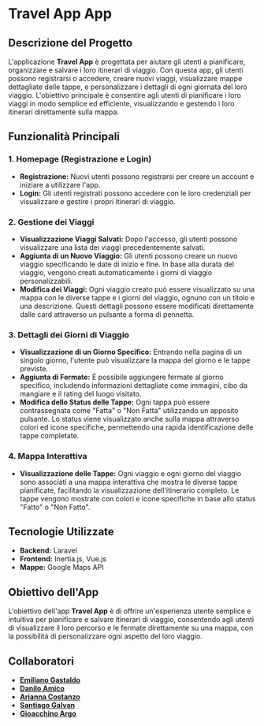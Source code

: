 # Travel App App

## Descrizione del Progetto

L'applicazione **Travel App** è progettata per aiutare gli utenti a pianificare, organizzare e salvare i loro itinerari di viaggio. Con questa app, gli utenti possono registrarsi o accedere, creare nuovi viaggi, visualizzare mappe dettagliate delle tappe, e personalizzare i dettagli di ogni giornata del loro viaggio. L'obiettivo principale è consentire agli utenti di pianificare i loro viaggi in modo semplice ed efficiente, visualizzando e gestendo i loro itinerari direttamente sulla mappa.

## Funzionalità Principali

### 1. Homepage (Registrazione e Login)
- **Registrazione:** Nuovi utenti possono registrarsi per creare un account e iniziare a utilizzare l'app.
- **Login:** Gli utenti registrati possono accedere con le loro credenziali per visualizzare e gestire i propri itinerari di viaggio.

### 2. Gestione dei Viaggi
- **Visualizzazione Viaggi Salvati:** Dopo l'accesso, gli utenti possono visualizzare una lista dei viaggi precedentemente salvati.
- **Aggiunta di un Nuovo Viaggio:** Gli utenti possono creare un nuovo viaggio specificando le date di inizio e fine. In base alla durata del viaggio, vengono creati automaticamente i giorni di viaggio personalizzabili.
- **Modifica dei Viaggi:** Ogni viaggio creato può essere visualizzato su una mappa con le diverse tappe e i giorni del viaggio, ognuno con un titolo e una descrizione. Questi dettagli possono essere modificati direttamente dalle card attraverso un pulsante a forma di pennetta.

### 3. Dettagli dei Giorni di Viaggio
- **Visualizzazione di un Giorno Specifico:** Entrando nella pagina di un singolo giorno, l'utente può visualizzare la mappa del giorno e le tappe previste.
- **Aggiunta di Fermate:** È possibile aggiungere fermate al giorno specifico, includendo informazioni dettagliate come immagini, cibo da mangiare e il rating del luogo visitato.
- **Modifica dello Status delle Tappe:** Ogni tappa può essere contrassegnata come "Fatta" o "Non Fatta" utilizzando un apposito pulsante. Lo status viene visualizzato anche sulla mappa attraverso colori ed icone specifiche, permettendo una rapida identificazione delle tappe completate.

### 4. Mappa Interattiva
- **Visualizzazione delle Tappe:** Ogni viaggio e ogni giorno del viaggio sono associati a una mappa interattiva che mostra le diverse tappe pianificate, facilitando la visualizzazione dell'itinerario completo. Le tappe vengono mostrate con colori e icone specifiche in base allo status "Fatto" o "Non Fatto".

## Tecnologie Utilizzate

- **Backend:** Laravel
- **Frontend:** Inertia.js, Vue.js
- **Mappe:** Google Maps API

## Obiettivo dell'App

L'obiettivo dell'app **Travel App** è di offrire un'esperienza utente semplice e intuitiva per pianificare e salvare itinerari di viaggio, consentendo agli utenti di visualizzare il loro percorso e le fermate direttamente su una mappa, con la possibilità di personalizzare ogni aspetto del loro viaggio.

## Collaboratori

- **[Emiliano Gastaldo](https://github.com/emilianogastaldo)**
- **[Danilo Amico](https://github.com/DaniAm94)**
- **[Arianna Costanzo](https://github.com/ariannacostanzo)**
- **[Santiago Galvan](https://github.com/SantiGalvan)**
- **[Gioacchino Argo](https://github.com/GioacchinoArgo)**

